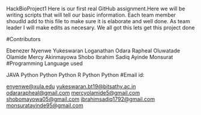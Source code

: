 HackBioProject1
Here is our first real GitHub assignment.Here we will be writing scripts that will tell our basic information. Each team member shoudld add to this file to make sure it is elaborate and well done. As team leader I will make edits as necesary. We all got this lets get this project done

#Contributors

Ebenezer Nyenwe
Yukeswaran Loganathan
Odara Rapheal
Oluwatade Olamide Mercy
Akinmayowa Shobo
Ibrahim Sadiq
Ayinde Monsurat
#Programming Language used

JAVA
Python
Python
Python
R
Python
Python
#Email id:

enyenwe@xula.edu
yukeswaran.bt19@bitsathy.ac.in
odararapheal@gmail.com
mercyolamide5@gmail.com
shobomayowa05@gmail.com
ibrahimsadiq1792@gmail.com
monsuratayinde95@gmail.com
